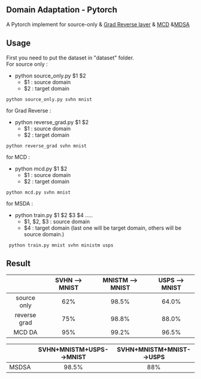 ## Domain Adaptation - Pytorch
A Pytorch implement for source-only & [Grad Reverse layer](https://arxiv.org/pdf/1409.7495.pdf) & [MCD](https://arxiv.org/pdf/1712.02560.pdf) &[MDSA](https://arxiv.org/pdf/1812.01754.pdf)
## Usage 
First you need to put the dataset in "dataset" folder.  
For source only :
- python source_only.py $1 $2
  - $1 : source domain 
  - $2 : target domain

```
python source_only.py svhn mnist
```
for Grad Reverse :
- python reverse_grad.py $1 $2
  - $1 : source domain
  - $2 : target domain
```
python reverse_grad svhn mnist
```
for MCD :  
- python mcd.py $1 $2
  - $1 : source domain
  - $2 : target domain
```
python mcd.py svhn mnist
```
for MSDA :  
- python train.py $1 $2 $3 $4 .....
  - $1, $2, $3 : source domain
  - $4 : target domain
(last one will be target domain, others will be source domain.)
```
 python train.py mnist svhn ministm usps
```

## Result

|              | SVHN  --> MNIST | MNISTM  --> MNIST  | USPS --> MNIST |
| :----------: | :-------------: | :----------------: | :------------: |
| source only  |       62%       |        98.5%       |      64.0%     |
| reverse grad |       75%       |        98.8%       |      88.0%     |
|    MCD DA    |       95%       |        99.2%       |      96.5%     |

|               | SVHN+MNISTM+USPS-->MNIST | SVHN+MNISTM+MNIST-->USPS | 
| :-----------: | :----------------------: | :----------------------: |
|     MSDSA     |           98.5%          |           88%            |
 
